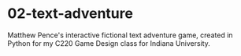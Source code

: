 # 02-text-adventure
Matthew Pence's interactive fictional text adventure game, created in Python for my C220 Game Design class for Indiana University. 
